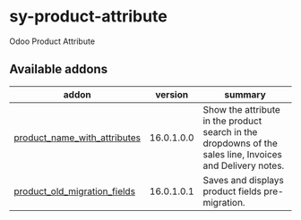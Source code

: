 # sy-product-attribute
Odoo Product Attribute

[//]: # (addons)

Available addons
----------------
addon | version | summary
--- | --- | ---
[product_name_with_attributes](product_name_with_attributes/) | 16.0.1.0.0 | Show the attribute in the product search in the dropdowns of the sales line, Invoices and Delivery notes.
[product_old_migration_fields](product_old_migration_fields/) | 16.0.1.0.1 | Saves and displays product fields pre-migration.

[//]: # (end addons)
